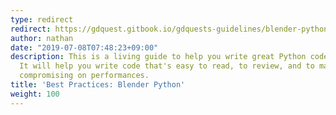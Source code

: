 ```yaml
---
type: redirect
redirect: https://gdquest.gitbook.io/gdquests-guidelines/blender-python-style-guide
author: nathan
date: "2019-07-08T07:48:23+09:00"
description: This is a living guide to help you write great Python code for Blender.
  It will help you write code that's easy to read, to review, and to maintain, without
  compromising on performances.
title: 'Best Practices: Blender Python'
weight: 100
---
```

